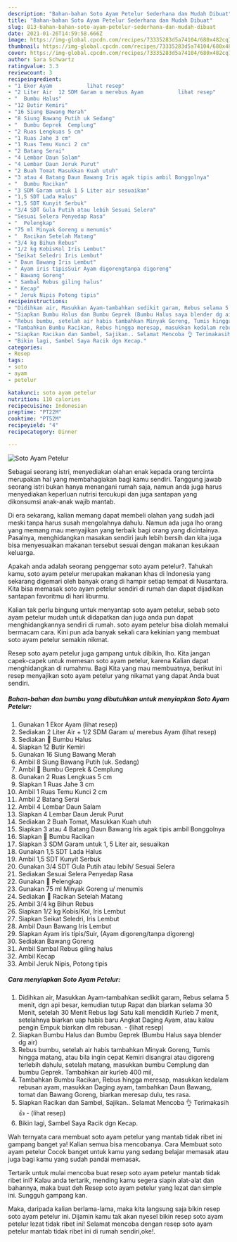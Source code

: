 ```yaml
---
description: "Bahan-bahan Soto Ayam Petelur Sederhana dan Mudah Dibuat"
title: "Bahan-bahan Soto Ayam Petelur Sederhana dan Mudah Dibuat"
slug: 813-bahan-bahan-soto-ayam-petelur-sederhana-dan-mudah-dibuat
date: 2021-01-26T14:59:58.666Z
image: https://img-global.cpcdn.com/recipes/73335283d5a74104/680x482cq70/soto-ayam-petelur-foto-resep-utama.jpg
thumbnail: https://img-global.cpcdn.com/recipes/73335283d5a74104/680x482cq70/soto-ayam-petelur-foto-resep-utama.jpg
cover: https://img-global.cpcdn.com/recipes/73335283d5a74104/680x482cq70/soto-ayam-petelur-foto-resep-utama.jpg
author: Sara Schwartz
ratingvalue: 3.3
reviewcount: 3
recipeingredient:
- "1 Ekor Ayam           lihat resep"
- "2 Liter Air  12 SDM Garam u merebus Ayam           lihat resep"
- "  Bumbu Halus"
- "12 Butir Kemiri"
- "16 Siung Bawang Merah"
- "8 Siung Bawang Putih uk Sedang"
- "  Bumbu Geprek  Cemplung"
- "2 Ruas Lengkuas 5 cm"
- "1 Ruas Jahe 3 cm"
- "1 Ruas Temu Kunci 2 cm"
- "2 Batang Serai"
- "4 Lembar Daun Salam"
- "4 Lembar Daun Jeruk Purut"
- "2 Buah Tomat Masukkan Kuah utuh"
- "3 atau 4 Batang Daun Bawang Iris agak tipis ambil Bonggolnya"
- "  Bumbu Racikan"
- "3 SDM Garam untuk 1 5 Liter air sesuaikan"
- "1,5 SDT Lada Halus"
- "1,5 SDT Kunyit Serbuk"
- "3/4 SDT Gula Putih atau lebih Sesuai Selera"
- "Sesuai Selera Penyedap Rasa"
- "  Pelengkap"
- "75 ml Minyak Goreng u menumis"
- "  Racikan Setelah Matang"
- "3/4 kg Bihun Rebus"
- "1/2 kg KobisKol Iris Lembut"
- "Seikat Seledri Iris Lembut"
- " Daun Bawang Iris Lembut"
- " Ayam iris tipisSuir Ayam digorengtanpa digoreng"
- " Bawang Goreng"
- " Sambal Rebus giling halus"
- " Kecap"
- " Jeruk Nipis Potong tipis"
recipeinstructions:
- "Didihkan air, Masukkan Ayam-tambahkan sedikit garam, Rebus selama 5 menit, dgn api besar, kemudian tutup Rapat dan biarkan selama 30 Menit, setelah 30 Menit Rebus lagi Satu kali mendidih Kurleb 7 menit, setelahnya biarkan uap habis baru Angkat Daging Ayam, atau kalau pengin Empuk biarkan dlm rebusan.           (lihat resep)"
- "Siapkan Bumbu Halus dan Bumbu Geprek (Bumbu Halus saya blender dg air)"
- "Rebus bumbu, setelah air habis tambahkan Minyak Goreng, Tumis hingga matang, atau bila ingin cepat Kemiri disangrai atau digoreng terlebih dahulu, setelah matang, masukkan bumbu Cemplung dan bumbu Geprek. Tambahkan air kurleb 400 mil,"
- "Tambahkan Bumbu Racikan, Rebus hingga meresap, masukkan kedalam rebusan ayam, masukkan Daging ayam, tambahkan Daun Bawang, tomat dan Bawang Goreng, biarkan meresap dulu, tes rasa."
- "Siapkan Racikan dan Sambel, Sajikan.. Selamat Mencoba 👌 Terimakasih 👍           (lihat resep)"
- "Bikin lagi, Sambel Saya Racik dgn Kecap."
categories:
- Resep
tags:
- soto
- ayam
- petelur

katakunci: soto ayam petelur 
nutrition: 110 calories
recipecuisine: Indonesian
preptime: "PT22M"
cooktime: "PT52M"
recipeyield: "4"
recipecategory: Dinner

---
```



![Soto Ayam Petelur](https://img-global.cpcdn.com/recipes/73335283d5a74104/680x482cq70/soto-ayam-petelur-foto-resep-utama.jpg)

Sebagai seorang istri, menyediakan olahan enak kepada orang tercinta merupakan hal yang membahagiakan bagi kamu sendiri. Tanggung jawab seorang istri bukan hanya menangani rumah saja, namun anda juga harus menyediakan keperluan nutrisi tercukupi dan juga santapan yang dikonsumsi anak-anak wajib mantab.

Di era  sekarang, kalian memang dapat membeli olahan yang sudah jadi meski tanpa harus susah mengolahnya dahulu. Namun ada juga lho orang yang memang mau menyajikan yang terbaik bagi orang yang dicintainya. Pasalnya, menghidangkan masakan sendiri jauh lebih bersih dan kita juga bisa menyesuaikan makanan tersebut sesuai dengan makanan kesukaan keluarga. 



Apakah anda adalah seorang penggemar soto ayam petelur?. Tahukah kamu, soto ayam petelur merupakan makanan khas di Indonesia yang sekarang digemari oleh banyak orang di hampir setiap tempat di Nusantara. Kita bisa memasak soto ayam petelur sendiri di rumah dan dapat dijadikan santapan favoritmu di hari liburmu.

Kalian tak perlu bingung untuk menyantap soto ayam petelur, sebab soto ayam petelur mudah untuk didapatkan dan juga anda pun dapat menghidangkannya sendiri di rumah. soto ayam petelur bisa diolah memalui bermacam cara. Kini pun ada banyak sekali cara kekinian yang membuat soto ayam petelur semakin nikmat.

Resep soto ayam petelur juga gampang untuk dibikin, lho. Kita jangan capek-capek untuk memesan soto ayam petelur, karena Kalian dapat menghidangkan di rumahmu. Bagi Kita yang mau membuatnya, berikut ini resep menyajikan soto ayam petelur yang nikamat yang dapat Anda buat sendiri.

<!--inarticleads1-->

##### Bahan-bahan dan bumbu yang dibutuhkan untuk menyiapkan Soto Ayam Petelur:

1. Gunakan 1 Ekor Ayam           (lihat resep)
1. Sediakan 2 Liter Air + 1/2 SDM Garam u/ merebus Ayam           (lihat resep)
1. Sediakan  📝 Bumbu Halus
1. Siapkan 12 Butir Kemiri
1. Gunakan 16 Siung Bawang Merah
1. Ambil 8 Siung Bawang Putih (uk. Sedang)
1. Ambil  📝 Bumbu Geprek &amp; Cemplung
1. Gunakan 2 Ruas Lengkuas 5 cm
1. Siapkan 1 Ruas Jahe 3 cm
1. Ambil 1 Ruas Temu Kunci 2 cm
1. Ambil 2 Batang Serai
1. Ambil 4 Lembar Daun Salam
1. Siapkan 4 Lembar Daun Jeruk Purut
1. Sediakan 2 Buah Tomat, Masukkan Kuah utuh
1. Siapkan 3 atau 4 Batang Daun Bawang Iris agak tipis ambil Bonggolnya
1. Siapkan  📝 Bumbu Racikan
1. Siapkan 3 SDM Garam untuk 1, 5 Liter air, sesuaikan
1. Gunakan 1,5 SDT Lada Halus
1. Ambil 1,5 SDT Kunyit Serbuk
1. Gunakan 3/4 SDT Gula Putih atau lebih/ Sesuai Selera
1. Sediakan Sesuai Selera Penyedap Rasa
1. Gunakan  📝 Pelengkap
1. Gunakan 75 ml Minyak Goreng u/ menumis
1. Sediakan  📝 Racikan Setelah Matang
1. Ambil 3/4 kg Bihun Rebus
1. Siapkan 1/2 kg Kobis/Kol, Iris Lembut
1. Siapkan Seikat Seledri, Iris Lembut
1. Ambil  Daun Bawang Iris Lembut
1. Siapkan  Ayam iris tipis/Suir, (Ayam digoreng/tanpa digoreng)
1. Sediakan  Bawang Goreng
1. Ambil  Sambal Rebus giling halus
1. Ambil  Kecap
1. Ambil  Jeruk Nipis, Potong tipis




<!--inarticleads2-->

##### Cara menyiapkan Soto Ayam Petelur:

1. Didihkan air, Masukkan Ayam-tambahkan sedikit garam, Rebus selama 5 menit, dgn api besar, kemudian tutup Rapat dan biarkan selama 30 Menit, setelah 30 Menit Rebus lagi Satu kali mendidih Kurleb 7 menit, setelahnya biarkan uap habis baru Angkat Daging Ayam, atau kalau pengin Empuk biarkan dlm rebusan. -           (lihat resep)
1. Siapkan Bumbu Halus dan Bumbu Geprek (Bumbu Halus saya blender dg air)
1. Rebus bumbu, setelah air habis tambahkan Minyak Goreng, Tumis hingga matang, atau bila ingin cepat Kemiri disangrai atau digoreng terlebih dahulu, setelah matang, masukkan bumbu Cemplung dan bumbu Geprek. Tambahkan air kurleb 400 mil,
1. Tambahkan Bumbu Racikan, Rebus hingga meresap, masukkan kedalam rebusan ayam, masukkan Daging ayam, tambahkan Daun Bawang, tomat dan Bawang Goreng, biarkan meresap dulu, tes rasa.
1. Siapkan Racikan dan Sambel, Sajikan.. Selamat Mencoba 👌 Terimakasih 👍 -           (lihat resep)
1. Bikin lagi, Sambel Saya Racik dgn Kecap.




Wah ternyata cara membuat soto ayam petelur yang mantab tidak ribet ini gampang banget ya! Kalian semua bisa mencobanya. Cara Membuat soto ayam petelur Cocok banget untuk kamu yang sedang belajar memasak atau juga bagi kamu yang sudah pandai memasak.

Tertarik untuk mulai mencoba buat resep soto ayam petelur mantab tidak ribet ini? Kalau anda tertarik, mending kamu segera siapin alat-alat dan bahannya, maka buat deh Resep soto ayam petelur yang lezat dan simple ini. Sungguh gampang kan. 

Maka, daripada kalian berlama-lama, maka kita langsung saja bikin resep soto ayam petelur ini. Dijamin kamu tak akan nyesel bikin resep soto ayam petelur lezat tidak ribet ini! Selamat mencoba dengan resep soto ayam petelur mantab tidak ribet ini di rumah sendiri,oke!.

